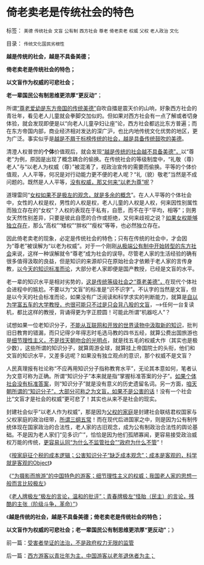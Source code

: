 # 倚老卖老是传统社会的特色

标签： `美德` `传统社会` `文盲` `公有制` `西方社会` `尊老` `倚老卖老` `权威` `父权` `老人政治` `文化` 

目录： `传统文化国民劣根性`

**越是传统的社会，越是不具备美德；**

**倚老卖老是传统社会的特色；**

**以文盲作为权威的可悲社会；**

**老一辈国民公有制思维更浓厚“更反动”**；

所谓[“尊老爱幼是东方帝国的传统美德”](../../../2008/7/29/个人主义思想被阉割更多来自民间“传统文化”.md)自吹自擂是震天价的山响，好象西方社会的青壮年，看见老人儿童就会拳脚交加似的。但如果对西方社会有一点了解或者切身体验，就会发现即便是以“向老人儿童孕妇让座”论，西方社会都远比东方普遍；而在东方帝国内部，商业经济相对发达的深广沪，也比内地传统文化优势的地区，更为广泛。事实似乎是[越是不屑于标榜传统的社会，越是具备传统鼓吹的美德](../../../2009/3/24/为什么有中国特色的四不象是不稳定的系统.md)。

清澄人权普世的**个体**价值观后，就会发现[“越是传统的社会越不具备美德”，](../../../2012/4/22/坐而论道象天人，道貌岸然似真君.md)以“尊老”为例，原因是出现了概念耦合的偷换。在传统社会的等级制度中，“礼敬（尊）老人”与“以老人为权威（尊）”被混淆了，视政治宣传的需要而偷换。平等的个体价值观，人人平等，何况是对行动能力更不便的老人呢？“礼（貌）敬老”当然是不成问题的。既然是人人平等，[没有权威，那又何来“以老为尊”呢](../../../2010/10/19/“没有主子的人不是完整的人”和美国佬的精神.md)？

道理雷同“[女权如果不是极左的观念，就是多余的概念](../../../2012/4/15/女权运动与工团运动的愚昧逻辑.md)”。在人人平等的个体社会中，女性的人权是权，男性的人权是权，老人儿童的人权是人权，何来因性别属性而独立存在的“女权”？人权的表现在于私有，自愿，而不在于“平均，相等”；则男女天然性别差异，只要是彼此自愿的合作或拒绝，又何来歧视之说？[如果女权能够独立存在](../../../2012/4/14/俄国圣女化的“打老婆锻炼身体”.md)，那么“高权”“矮权”“胖权”“瘦权”等等，也必然独立存在。

因此倚老卖老的现象，必定是传统社会的特色；只有在传统的社会中，才会因为“尊老”被误解为“以老为权威”。对于一个刚刚[从极端公有制中开始转型的东方社会](../../../2012/6/1/苏联如果“不分裂”还能怎么着？.md)来说，这样一种误解就令“尊老”成为社会的误导。尽管老人家的生活经验的确有很多值得汲取的良益，但是知识的来源却只在原始社会才依赖于老人家的言传身教，[以今天的知识标准而论](../../../2008/8/31/“大学无书”，远离中国式诡辩！.md)，大部分老人家即便是国产教授，已经是文盲的水平。

老一辈的知识水平是相对劣势的，[这是传统等级社会之“尊老美德”，](../../../2010/5/12/传统文化美德服务于等级社会.md)在现代个体社会进程中的尴尬。不要以为“文盲”的标准是“识不识字”。不认字的当然是文盲，但是以今天的社会标准而论，如果没有广泛阅读和科学求实的判断能力，就算是[自以为学富五车的大学教授，也很可能只不过是只会背八股的文盲](../../../2010/5/12/传统文化美德服务于等级社会.md)，——>任何一台复读机，都比这样的教授，背诵得更为字正腔圆！可能此所谓“机器吃人”？

试想如果一位老知识分子，[不能从互联网和开放的世界读物中汲取新的知识](../../../2011/8/11/读书读报懂历史，学会旅游看世界.md)，批判旧日教育的错漏，而只记得少年得志时毛选马教的四书五经，就算公费出国旅游也是[细节理性主义，不是找天朝吻合的光明点](../../../2012/5/8/细节理性主义乌托邦的忆苦思甜.md)，就是找五毛的权威大作（其实也是极少数），这些所谓的知识分子，就算周游全球，就算挂上帝国院士的头衔，他们和文盲的知识水平，又差多远呢？如果没有独立观点的意识，那个权威不是文盲？

人民真理报有社论称“不应再用知识分子指称教育水平”，无论其本意如何，笔者认为文意可称为正确。所谓“知识分子”本来就是指“掌握标准答案的分子”。[如果个体社会没有标准答案](../../../2012/4/22/个体价值观没有说服他人的义务.md)，则“知识分子”就是没有意义的历史遗留名词。另一方面，[咱天朝所谓的“知识分子”，大部分可称之为文盲，如果不是公害的话](../../../2012/5/6/洗脑业的主流是公害知识分子.md)！没有一个社会比“文盲才是社会的权威”更可悲了！其实也从来不是社会的现实。

封建社会似乎“以老人作为权威”，那是因为[父权的家庭](../../../2012/4/13/父权家庭中的子女，奴隶和宠物的地位和待遇；.md)是封建社会联结君权国家与父权家庭的政治纽带，[所谓三纲五常](../../../2010/8/8/罗马父权制度就是三纲五常的法制化.md)！而在现代后进国家之中，则是因为公有制传统体现在国家政治的合法性，老人家的古旧观念，成为公有制政治合法性的舆论基础。不是因为老人家们“见多识广”，恰恰是因为他们孤陋寡闻，更容易接受政治威权万能的传统，[更容易认同“为什么不监管社会”“政府为什么不管](http://darthvad.blog.163.com/blog/static/5339947020111128253230/)”！

《[按家庭征个税的成本逻辑；公害知识分子“缺乏成本观念”；成本是客观的，科学就是客观的Object](../../../2012/8/19/公害知识分子要学会尊重“成本”.md)》

《[“为摄影而旅游”的中国特色的游客；细节理性主义的权威；我国老人家的思想一般而言比较极左](../../../2012/8/19/我国老人家的思想一般而言比较极左.md)》

《[老人牌极左“极左的言论，温和的批评”；青春牌极左“怪胎（民主）的言论，残酷的主张（阶级斗争，革命）”](../../../2012/8/19/愤老和愤青.md)》

《**越是传统的社会，越是不具备美德；倚老卖老是传统社会的特色；**

**以文盲作为权威的可悲社会；老一辈国民公有制思维更浓厚“更反动”**；》

前一篇：[受害者举证的法治，不是政府权力无限的监管](../../../2012/8/19/受害者举证的法治，不是政府权力无限的监管.md)

后一篇：[西方游客以青壮年为主，中国游客以老年退休者为主；](../../../2012/8/20/西方游客以青壮年为主，中国游客以老年退休者为主；.md)